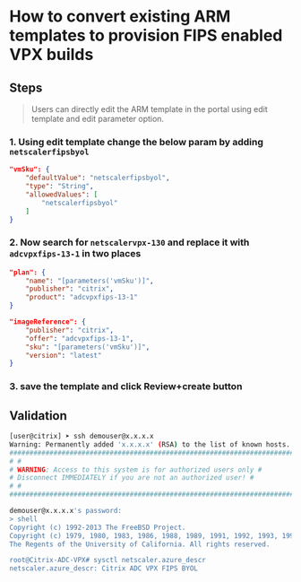 # How to convert existing ARM templates to provision FIPS enabled VPX builds

## Steps

> Users can directly edit the ARM template in the portal using edit template and edit parameter option.

### 1. Using edit template change the below param by adding  `netscalerfipsbyol`

``` json
"vmSku": {
    "defaultValue": "netscalerfipsbyol",
    "type": "String",
    "allowedValues": [
        "netscalerfipsbyol"
    ]
}
```

### 2. Now search for `netscalervpx-130` and replace it with `adcvpxfips-13-1` in two places

``` json
"plan": {
    "name": "[parameters('vmSku')]",
    "publisher": "citrix",
    "product": "adcvpxfips-13-1"
}
 ```

``` json
"imageReference": {
    "publisher": "citrix",
    "offer": "adcvpxfips-13-1",
    "sku": "[parameters('vmSku')]",
    "version": "latest"
}
```

### 3. save the template and click Review+create button

## Validation

``` bash
[user@citrix] ➤ ssh demouser@x.x.x.x
Warning: Permanently added 'x.x.x.x' (RSA) to the list of known hosts.
###############################################################################
# #
# WARNING: Access to this system is for authorized users only #
# Disconnect IMMEDIATELY if you are not an authorized user! #
# #
###############################################################################

demouser@x.x.x.x's password:
> shell
Copyright (c) 1992-2013 The FreeBSD Project.
Copyright (c) 1979, 1980, 1983, 1986, 1988, 1989, 1991, 1992, 1993, 1994
The Regents of the University of California. All rights reserved.

root@Citrix-ADC-VPX# sysctl netscaler.azure_descr
netscaler.azure_descr: Citrix ADC VPX FIPS BYOL
```
